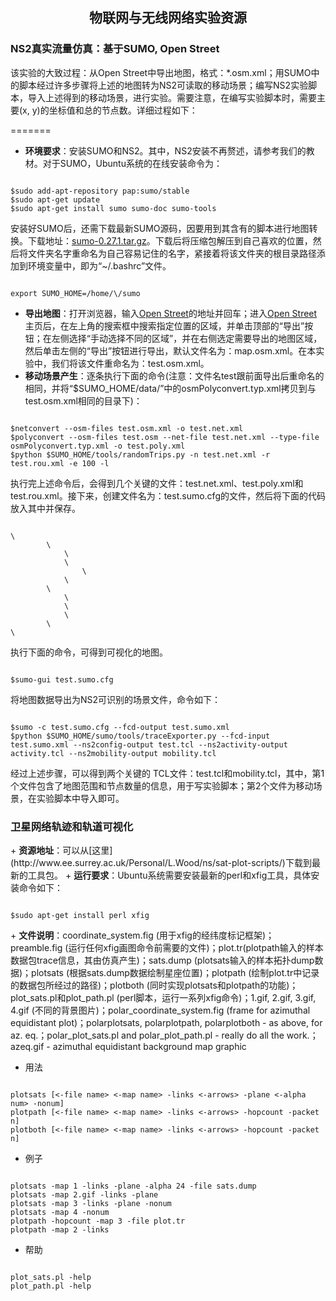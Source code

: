 <h2 align = "center">物联网与无线网络实验资源</h2>

<h3>NS2真实流量仿真：基于SUMO, Open Street</h3>

该实验的大致过程：从Open Street中导出地图，格式：*.osm.xml；用SUMO中的脚本经过许多步骤将上述的地图转为NS2可读取的移动场景；编写NS2实验脚本，导入上述得到的移动场景，进行实验。需要注意，在编写实验脚本时，需要主要(x, y)的坐标值和总的节点数。详细过程如下：

=======
+ <strong>环境要求</strong>：安装SUMO和NS2。其中，NS2安装不再赘述，请参考我们的教材。对于SUMO，Ubuntu系统的在线安装命令为：
<pre><code>
$sudo add-apt-repository pap:sumo/stable
$sudo apt-get update
$sudo apt-get install sumo sumo-doc sumo-tools
</code></pre>
安装好SUMO后，还需下载最新SUMO源码，因要用到其含有的脚本进行地图转换。下载地址：[sumo-0.27.1.tar.gz](https://sourceforge.net/projects/sumo/files/sumo/version%200.27.1/sumo-src-0.27.1.tar.gz/download)。下载后将压缩包解压到自己喜欢的位置，然后将文件夹名字重命名为自己容易记住的名字，紧接着将该文件夹的根目录路径添加到环境变量中，即为“~/.bashrc”文件。
<pre><code>
export SUMO_HOME=/home/\<path_to_sumo\>/sumo
</code></pre>
+ <strong>导出地图</strong>：打开浏览器，输入[Open Street](http://www.openstreetmap.org)的地址并回车；进入[Open Street](http://www.openstreetmap.org)主页后，在左上角的搜索框中搜索指定位置的区域，并单击顶部的“导出”按钮；在左侧选择“手动选择不同的区域”，并在右侧选定需要导出的地图区域，然后单击左侧的“导出”按钮进行导出，默认文件名为：map.osm.xml。在本实验中，我们将该文件重命名为：test.osm.xml。
+ <strong>移动场景产生</strong>：逐条执行下面的命令(注意：文件名test跟前面导出后重命名的相同，并将“$SUMO_HOME/data/”中的osmPolyconvert.typ.xml拷贝到与test.osm.xml相同的目录下)：
<pre><code>
$netconvert --osm-files test.osm.xml -o test.net.xml
$polyconvert --osm-files test.osm --net-file test.net.xml --type-file osmPolyconvert.typ.xml -o test.poly.xml
$python $SUMO_HOME/tools/randomTrips.py -n test.net.xml -r test.rou.xml -e 100 -l
</code></pre>
执行完上述命令后，会得到几个关键的文件：test.net.xml、test.poly.xml和test.rou.xml。接下来，创建文件名为：test.sumo.cfg的文件，然后将下面的代码放入其中并保存。
<pre><code>
\<configuration\>
 		\<input\>
			\<net-file value="test.net.xml"/\> 
			\<route-files value="test.rou.xml"/\>
         		\<additional-files value="test.poly.xml"/\>
     		\</input\>
		\<time\>
			\<begin value="0"/>
			\<end value="100"/>
			\<step-length value="0.1"/>
		\</time>
\</configuration>
</code></pre>
执行下面的命令，可得到可视化的地图。
<pre><code>
$sumo-gui test.sumo.cfg
</code></pre>
将地图数据导出为NS2可识别的场景文件，命令如下：
<pre><code>
$sumo -c test.sumo.cfg --fcd-output test.sumo.xml
$python $SUMO_HOME/sumo/tools/traceExporter.py --fcd-input test.sumo.xml --ns2config-output test.tcl --ns2activity-output activity.tcl --ns2mobility-output mobility.tcl​
</code></pre>
经过上述步骤，可以得到两个关键的 TCL文件：test.tcl和mobility.tcl，其中，第1个文件包含了地图范围和节点数量的信息，用于写实验脚本；第2个文件为移动场景，在实验脚本中导入即可。

<h3>卫星网络轨迹和轨道可视化</h3>
+ <strong>资源地址</strong>：可以从[这里](http://www.ee.surrey.ac.uk/Personal/L.Wood/ns/sat-plot-scripts/)下载到最新的工具包。
+ <strong>运行要求</strong>：Ubuntu系统需要安装最新的perl和xfig工具，具体安装命令如下：
<pre><code>
$sudo apt-get install perl xfig
</code></pre>
+ <strong>文件说明</strong>：coordinate_system.fig (用于xfig的经纬度标记框架)；preamble.fig (运行任何xfig画图命令前需要的文件)；plot.tr(plotpath输入的样本数据包trace信息，其由仿真产生)；sats.dump (plotsats输入的样本拓扑dump数据)；plotsats (根据sats.dump数据绘制星座位置)；plotpath (绘制plot.tr中记录的数据包所经过的路径)；plotboth (同时实现plotsats和plotpath的功能)；plot_sats.pl和plot_path.pl (perl脚本，运行一系列xfig命令)；1.gif, 2.gif, 3.gif, 4.gif (不同的背景图片)；polar_coordinate_system.fig (frame for azimuthal equidistant plot)；polarplotsats, polarplotpath, polarplotboth - as above, for az. eq.；polar_plot_sats.pl and polar_plot_path.pl - really do all the work.；azeq.gif - azimuthal equidistant background map graphic

+ 用法
<pre><code>
plotsats [<-file name> <-map name> -links <-arrows> -plane <-alpha num> -nonum]
plotpath [<-file name> <-map name> -links <-arrows> -hopcount -packet n]
plotboth [<-file name> <-map name> -links <-arrows> -hopcount -packet n]
</pre></code>

+ 例子
<pre><code>
plotsats -map 1 -links -plane -alpha 24 -file sats.dump
plotsats -map 2.gif -links -plane
plotsats -map 3 -links -plane -nonum
plotsats -map 4 -nonum
plotpath -hopcount -map 3 -file plot.tr
plotpath -map 2 -links
</pre></code>

+ 帮助
<pre><code>
plot_sats.pl -help
plot_path.pl -help
</pre></code>




